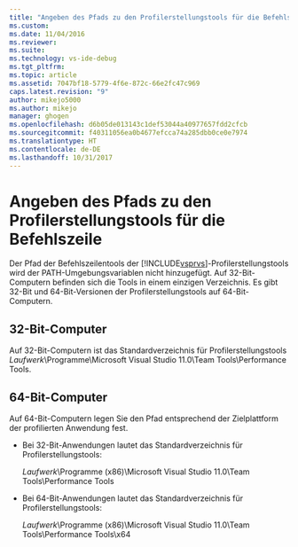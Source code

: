 ```yaml
---
title: "Angeben des Pfads zu den Profilerstellungstools für die Befehlszeile | Microsoft-Dokumentation"
ms.custom: 
ms.date: 11/04/2016
ms.reviewer: 
ms.suite: 
ms.technology: vs-ide-debug
ms.tgt_pltfrm: 
ms.topic: article
ms.assetid: 7047bf18-5779-4f6e-872c-66e2fc47c969
caps.latest.revision: "9"
author: mikejo5000
ms.author: mikejo
manager: ghogen
ms.openlocfilehash: d6b05de013143c1def53044a40977657fdd2cfcb
ms.sourcegitcommit: f40311056ea0b4677efcca74a285dbb0ce0e7974
ms.translationtype: HT
ms.contentlocale: de-DE
ms.lasthandoff: 10/31/2017
---
```

# <a name="specifying-the-path-to-profiling-tools-command-line-tools"></a>Angeben des Pfads zu den Profilerstellungstools für die Befehlszeile
Der Pfad der Befehlszeilentools der [!INCLUDE[vsprvs](../code-quality/includes/vsprvs_md.md)]-Profilerstellungstools wird der PATH-Umgebungsvariablen nicht hinzugefügt. Auf 32-Bit-Computern befinden sich die Tools in einem einzigen Verzeichnis. Es gibt 32-Bit und 64-Bit-Versionen der Profilerstellungstools auf 64-Bit-Computern.  
  
## <a name="32-bit-computers"></a>32-Bit-Computer  
 Auf 32-Bit-Computern ist das Standardverzeichnis für Profilerstellungstools *Laufwerk*\Programme\Microsoft Visual Studio 11.0\Team Tools\Performance Tools.  
  
## <a name="64-bit-computers"></a>64-Bit-Computer  
 Auf 64-Bit-Computern legen Sie den Pfad entsprechend der Zielplattform der profilierten Anwendung fest.  
  
-   Bei 32-Bit-Anwendungen lautet das Standardverzeichnis für Profilerstellungstools:  
  
     *Laufwerk*\Programme (x86)\Microsoft Visual Studio 11.0\Team Tools\Performance Tools  
  
-   Bei 64-Bit-Anwendungen lautet das Standardverzeichnis für Profilerstellungstools:  
  
     *Laufwerk*\Programme (x86)\Microsoft Visual Studio 11.0\Team Tools\Performance Tools\x64